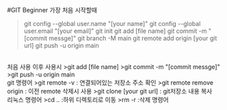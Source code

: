 #GIT Beginner
가장 처음 시작할때
>git config --global user.name "[your name]"
>git config --global user.email "[your email]"
>git init
>git add [file name]
>git commit -m "[commit messge]"
>git branch -M main
>git remote add origin [your git url]
>git push -u origin main
<br>
처음 사용 이후 사용시
>git add [file name]
>git commit -m "[commit messge]"
>git push -u origin main
<br>
git 명령어
>git remote -v    : 연결되어있는 저장소 주소 확인
>git remote remove origin    : 이전 remote 삭제시 사용
>git clone [your git url]    : git저장소 내용 복사
<br>
리눅스 명령어
>cd ..    :하위 디렉토리로 이동
>rm -r    :삭제 명령어
